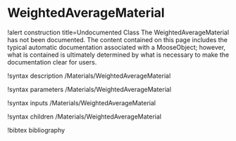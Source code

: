 <!-- MOOSE Documentation Stub: Remove this when content is added. -->

# WeightedAverageMaterial

!alert construction title=Undocumented Class
The WeightedAverageMaterial has not been documented. The content contained on this page includes the
typical automatic documentation associated with a MooseObject; however, what is contained is
ultimately determined by what is necessary to make the documentation clear for users.

!syntax description /Materials/WeightedAverageMaterial

!syntax parameters /Materials/WeightedAverageMaterial

!syntax inputs /Materials/WeightedAverageMaterial

!syntax children /Materials/WeightedAverageMaterial

!bibtex bibliography
